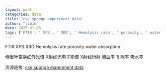 ```yaml
---
layout: post
categories: data
title: "cse sponge experiment data"
author: "libin"
date: 2025-01-03
tags: ['FTIR', ' XPS', ' XRD', ' Hemolysis rate', ' porosity', ' water absorption']
---
```


FTIR XPS XRD Hemolysis rate porosity water absorption

傅里叶变换红外光谱  X射线光电子能谱  X射线衍射  溶血率  孔隙率  吸水率

资源链接: [cse sponge experiment data](https://doi.org/10.57760/sciencedb.19314)
